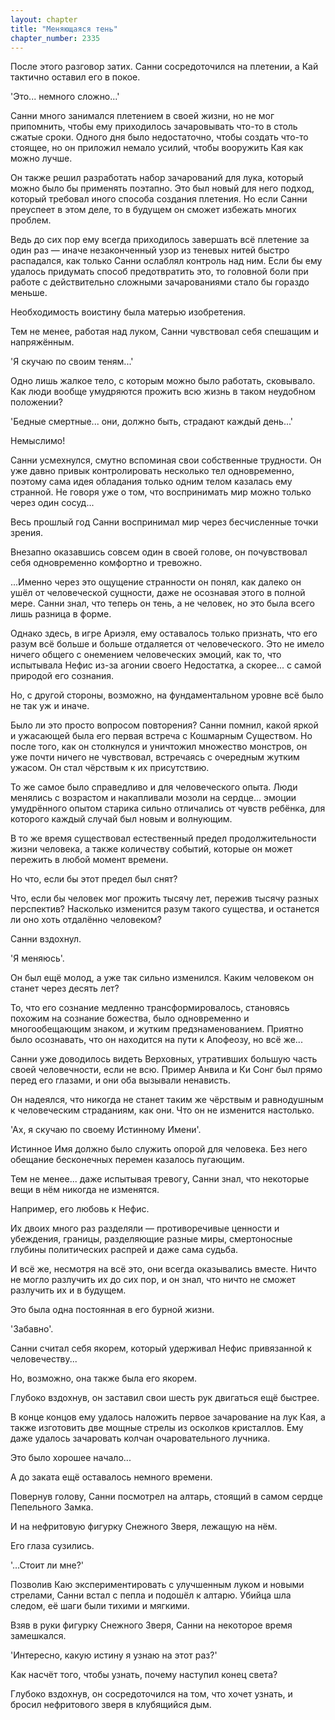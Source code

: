 ```yaml
---
layout: chapter
title: "Меняющаяся тень"
chapter_number: 2335
---
```




После этого разговор затих. Санни сосредоточился на плетении, а Кай тактично оставил его в покое.

'Это... немного сложно...'

Санни много занимался плетением в своей жизни, но не мог припомнить, чтобы ему приходилось зачаровывать что-то в столь сжатые сроки. Одного дня было недостаточно, чтобы создать что-то стоящее, но он приложил немало усилий, чтобы вооружить Кая как можно лучше.

Он также решил разработать набор зачарований для лука, который можно было бы применять поэтапно. Это был новый для него подход, который требовал иного способа создания плетения. Но если Санни преуспеет в этом деле, то в будущем он сможет избежать многих проблем.

Ведь до сих пор ему всегда приходилось завершать всё плетение за один раз — иначе незаконченный узор из теневых нитей быстро распадался, как только Санни ослаблял контроль над ним. Если бы ему удалось придумать способ предотвратить это, то головной боли при работе с действительно сложными зачарованиями стало бы гораздо меньше.

Необходимость воистину была матерью изобретения.

Тем не менее, работая над луком, Санни чувствовал себя спешащим и напряжённым.

'Я скучаю по своим теням...'

Одно лишь жалкое тело, с которым можно было работать, сковывало. Как люди вообще умудряются прожить всю жизнь в таком неудобном положении?

'Бедные смертные... они, должно быть, страдают каждый день...'

Немыслимо!

Санни усмехнулся, смутно вспоминая свои собственные трудности. Он уже давно привык контролировать несколько тел одновременно, поэтому сама идея обладания только одним телом казалась ему странной. Не говоря уже о том, что воспринимать мир можно только через один сосуд...

Весь прошлый год Санни воспринимал мир через бесчисленные точки зрения.

Внезапно оказавшись совсем один в своей голове, он почувствовал себя одновременно комфортно и тревожно.

...Именно через это ощущение странности он понял, как далеко он ушёл от человеческой сущности, даже не осознавая этого в полной мере. Санни знал, что теперь он тень, а не человек, но это была всего лишь разница в форме.

Однако здесь, в игре Ариэля, ему оставалось только признать, что его разум всё больше и больше отдаляется от человеческого. Это не имело ничего общего с онемением человеческих эмоций, как то, что испытывала Нефис из-за агонии своего Недостатка, а скорее... с самой природой его сознания.

Но, с другой стороны, возможно, на фундаментальном уровне всё было не так уж и иначе.

Было ли это просто вопросом повторения? Санни помнил, какой яркой и ужасающей была его первая встреча с Кошмарным Существом. Но после того, как он столкнулся и уничтожил множество монстров, он уже почти ничего не чувствовал, встречаясь с очередным жутким ужасом. Он стал чёрствым к их присутствию.

То же самое было справедливо и для человеческого опыта. Люди менялись с возрастом и накапливали мозоли на сердце... эмоции умудрённого опытом старика сильно отличались от чувств ребёнка, для которого каждый случай был новым и волнующим.

В то же время существовал естественный предел продолжительности жизни человека, а также количеству событий, которые он может пережить в любой момент времени.

Но что, если бы этот предел был снят?

Что, если бы человек мог прожить тысячу лет, пережив тысячу разных перспектив? Насколько изменится разум такого существа, и останется ли оно хоть отдалённо человеком?

Санни вздохнул.

'Я меняюсь'.

Он был ещё молод, а уже так сильно изменился. Каким человеком он станет через десять лет?

То, что его сознание медленно трансформировалось, становясь похожим на сознание божества, было одновременно и многообещающим знаком, и жутким предзнаменованием. Приятно было осознавать, что он находится на пути к Апофеозу, но всё же...

Санни уже доводилось видеть Верховных, утративших большую часть своей человечности, если не всю. Пример Анвила и Ки Сонг был прямо перед его глазами, и они оба вызывали ненависть.

Он надеялся, что никогда не станет таким же чёрствым и равнодушным к человеческим страданиям, как они. Что он не изменится настолько.

'Ах, я скучаю по своему Истинному Имени'.

Истинное Имя должно было служить опорой для человека. Без него обещание бесконечных перемен казалось пугающим.

Тем не менее... даже испытывая тревогу, Санни знал, что некоторые вещи в нём никогда не изменятся.

Например, его любовь к Нефис.

Их двоих много раз разделяли — противоречивые ценности и убеждения, границы, разделяющие разные миры, смертоносные глубины политических распрей и даже сама судьба.

И всё же, несмотря на всё это, они всегда оказывались вместе. Ничто не могло разлучить их до сих пор, и он знал, что ничто не сможет разлучить их и в будущем.

Это была одна постоянная в его бурной жизни.

'Забавно'.

Санни считал себя якорем, который удерживал Нефис привязанной к человечеству...

Но, возможно, она также была его якорем.

Глубоко вздохнув, он заставил свои шесть рук двигаться ещё быстрее.

В конце концов ему удалось наложить первое зачарование на лук Кая, а также изготовить две мощные стрелы из осколков кристаллов. Ему даже удалось зачаровать колчан очаровательного лучника.

Это было хорошее начало...

А до заката ещё оставалось немного времени.

Повернув голову, Санни посмотрел на алтарь, стоящий в самом сердце Пепельного Замка.

И на нефритовую фигурку Снежного Зверя, лежащую на нём.

Его глаза сузились.

'...Стоит ли мне?'

Позволив Каю экспериментировать с улучшенным луком и новыми стрелами, Санни встал с пепла и подошёл к алтарю. Убийца шла следом, её шаги были тихими и мягкими.

Взяв в руки фигурку Снежного Зверя, Санни на некоторое время замешкался.

'Интересно, какую истину я узнаю на этот раз?'

Как насчёт того, чтобы узнать, почему наступил конец света?

Глубоко вздохнув, он сосредоточился на том, что хочет узнать, и бросил нефритового зверя в клубящийся дым.


